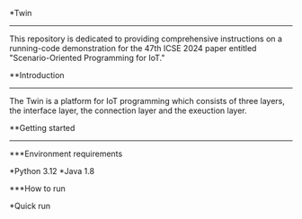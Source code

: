 *Twin

***

This repository is dedicated to providing comprehensive instructions on a running-code demonstration for the 47th ICSE 2024 paper entitled "Scenario-Oriented Programming for IoT."


**Introduction

***

The Twin is a platform for IoT programming which consists of three layers, the interface layer, the connection layer and the exeuction layer. 

**Getting started

***

***Environment requirements

*Python 3.12
*Java 1.8

***How to run

*Quick run
